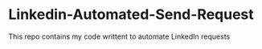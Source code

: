 # Linkedin-Automated-Send-Request
This repo contains my code writtent to automate LinkedIn requests
